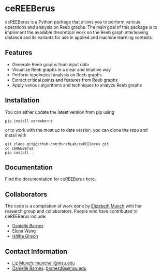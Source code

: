 # ceREEBerus

ceREEBerus is a Python package that allows you to perform various operations and analysis on Reeb graphs. The main goal of this package is to implement the available theoretical work on the Reeb graph interleaving distance and its variants for use in applied and machine learning contexts.

## Features

- Generate Reeb graphs from input data
- Visualize Reeb graphs in a clear and intuitive way
- Perform topological analysis on Reeb graphs
- Extract critical points and features from Reeb graphs
- Apply various algorithms and techniques to analyze Reeb graphs

## Installation

You can either update the latest version from pip using

```
pip install cereeberus
```

or to work with the most up to date version, you can clone the repo and install with

```{sh}
git clone git@github.com:MunchLab/ceREEBerus.git
cd ceREEBerus
pip install .
```

## Documentation

Find the documentation for ceREEBerus [here](https://munchlab.github.io/ceREEBerus/).

## Collaborators

The code is a compilation of work done by [Elizabeth Munch](http://www.elizabethmunch.com) with her research group and collaborators. People who have contributed to ceREEBerus include:

- [Danielle Barnes](https://github.com/barnesd8)
- [Elena Wang](https://elenaxwang.com)
- [Ishika Ghsoh](https://www.ishikaghosh.com/)

## Contact Information

- [Liz Munch](http://www.elizabethmunch.com): [muncheli@msu.edu](mailto:muncheli@msu.edu)
- [Danielle Barnes](https://github.com/barnesd8): [barnesd8@msu.edu](mailto:barnesd8@msu.edu)